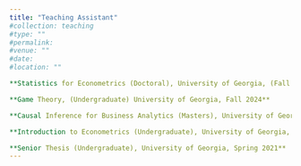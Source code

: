 ```yaml
---
title: "Teaching Assistant"
#collection: teaching
#type: ""
#permalink: 
#venue: ""
#date: 
#location: ""

**Statistics for Econometrics (Doctoral), University of Georgia, (Fall 2024, Fall 2022)**

**Game Theory, (Undergraduate) University of Georgia, Fall 2024**

**Causal Inference for Business Analytics (Masters), University of Georgia, Fall 2023**

**Introduction to Econometrics (Undergraduate), University of Georgia, Fall 2022**

**Senior Thesis (Undergraduate), University of Georgia, Spring 2021**
---
```


